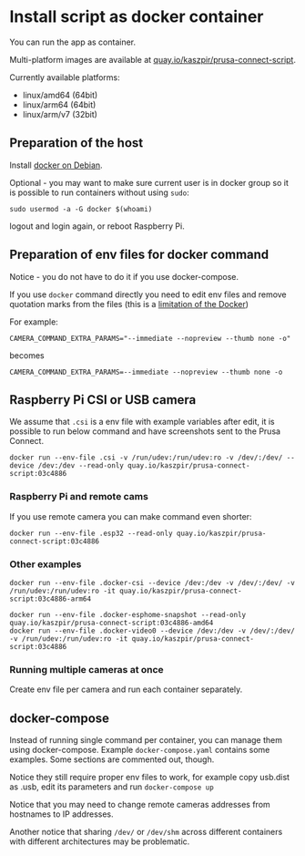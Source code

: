 # Install script as docker container

You can run the app as container.

Multi-platform images are available at [quay.io/kaszpir/prusa-connect-script](quay.io/kaszpir/prusa-connect-script).

Currently available platforms:

- linux/amd64 (64bit)
- linux/arm64 (64bit)
- linux/arm/v7 (32bit)

## Preparation of the host

Install [docker on Debian](https://docs.docker.com/engine/install/debian/).

Optional - you may want to make sure current user is in docker group so it is possible
to run containers without using `sudo`:

```shell
sudo usermod -a -G docker $(whoami)
```

logout and login again, or reboot Raspberry Pi.

## Preparation of env files for docker command

Notice - you do not have to do it if you use docker-compose.

If you use `docker` command directly you need to edit env files
and remove quotation marks from the files (this is a [limitation of the Docker](https://github.com/docker/cli/issues/3630))

For example:

```shell
CAMERA_COMMAND_EXTRA_PARAMS="--immediate --nopreview --thumb none -o"
```

becomes

```shell
CAMERA_COMMAND_EXTRA_PARAMS=--immediate --nopreview --thumb none -o

```

## Raspberry Pi CSI or USB camera

We assume that `.csi` is a env file with example variables after edit, it is
possible to run below command and have screenshots sent to the Prusa Connect.

<!-- markdownlint-disable line_length -->
```shell
docker run --env-file .csi -v /run/udev:/run/udev:ro -v /dev/:/dev/ --device /dev:/dev --read-only quay.io/kaszpir/prusa-connect-script:03c4886
```
<!-- markdownlint-enable line_length -->

### Raspberry Pi and remote cams

If you use remote camera you can make command even shorter:

```shell
docker run --env-file .esp32 --read-only quay.io/kaszpir/prusa-connect-script:03c4886
```

### Other examples

<!-- markdownlint-disable line_length -->
```shell
docker run --env-file .docker-csi --device /dev:/dev -v /dev/:/dev/ -v /run/udev:/run/udev:ro -it quay.io/kaszpir/prusa-connect-script:03c4886-arm64

docker run --env-file .docker-esphome-snapshot --read-only quay.io/kaszpir/prusa-connect-script:03c4886-amd64
docker run --env-file .docker-video0 --device /dev:/dev -v /dev/:/dev/ -v /run/udev:/run/udev:ro -it quay.io/kaszpir/prusa-connect-script:03c4886
```
<!-- markdownlint-enable line_length -->

### Running multiple cameras at once

Create env file per camera and run each container separately.

## docker-compose

Instead of running single command per container, you can manage them using
docker-compose. Example `docker-compose.yaml` contains some examples.
Some sections are commented out, though.

Notice they still require proper env files to work, for example
copy usb.dist as .usb, edit its parameters and run `docker-compose up`

Notice that you may need to change remote cameras addresses from hostnames
to IP addresses.

Another notice that sharing `/dev/` or `/dev/shm` across different containers
with different architectures may be problematic.
